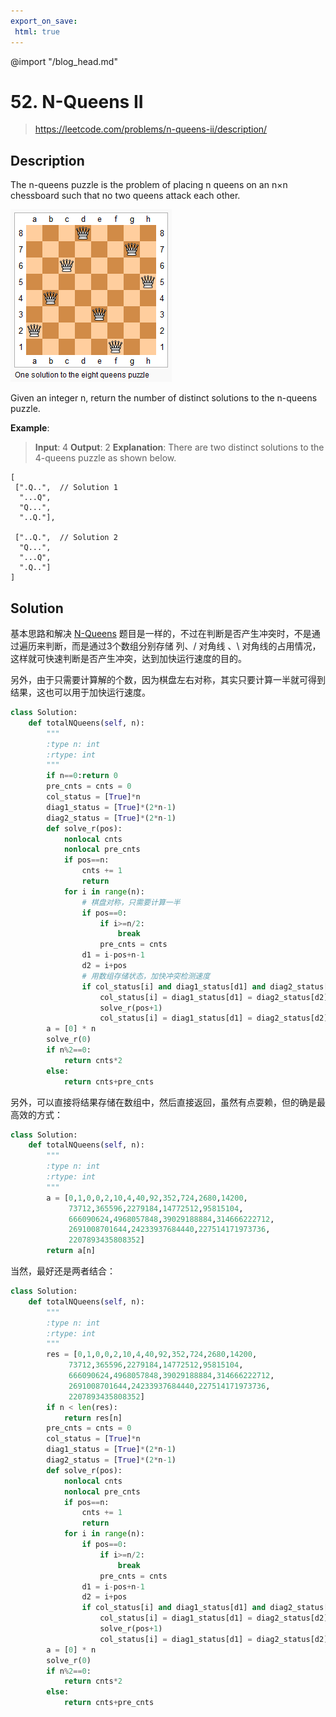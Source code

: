 ```yaml
---
export_on_save:
 html: true
---
```


@import "/blog_head.md"

# 52. N-Queens II

> <https://leetcode.com/problems/n-queens-ii/description/>


## Description

The n-queens puzzle is the problem of placing n queens on an n×n chessboard such that no two queens attack each other.

![](/LeetCode/8-queens.png)

Given an integer n, return the number of distinct solutions to the n-queens puzzle.

**Example**:
> **Input**: 4
> **Output**: 2
**Explanation**: There are two distinct solutions to the 4-queens puzzle as shown below.
```
[
 [".Q..",  // Solution 1
  "...Q",
  "Q...",
  "..Q."],

 ["..Q.",  // Solution 2
  "Q...",
  "...Q",
  ".Q.."]
]
```

## Solution

基本思路和解决 [N-Queens](/LeetCode/51_N-Queens.html) 题目是一样的，不过在判断是否产生冲突时，不是通过遍历来判断，而是通过3个数组分别存储 列、\/ 对角线 、\\ 对角线的占用情况，这样就可快速判断是否产生冲突，达到加快运行速度的目的。

另外，由于只需要计算解的个数，因为棋盘左右对称，其实只要计算一半就可得到结果，这也可以用于加快运行速度。

```python
class Solution:
    def totalNQueens(self, n):
        """
        :type n: int
        :rtype: int
        """
        if n==0:return 0
        pre_cnts = cnts = 0
        col_status = [True]*n
        diag1_status = [True]*(2*n-1)
        diag2_status = [True]*(2*n-1)
        def solve_r(pos):
            nonlocal cnts
            nonlocal pre_cnts
            if pos==n:
                cnts += 1
                return
            for i in range(n):
                # 棋盘对称，只需要计算一半
                if pos==0:
                    if i>=n/2:
                        break
                    pre_cnts = cnts
                d1 = i-pos+n-1
                d2 = i+pos
                # 用数组存储状态，加快冲突检测速度
                if col_status[i] and diag1_status[d1] and diag2_status[d2]:
                    col_status[i] = diag1_status[d1] = diag2_status[d2] = False
                    solve_r(pos+1)
                    col_status[i] = diag1_status[d1] = diag2_status[d2] = True
        a = [0] * n
        solve_r(0)
        if n%2==0:
            return cnts*2
        else:
            return cnts+pre_cnts
```

另外，可以直接将结果存储在数组中，然后直接返回，虽然有点耍赖，但的确是最高效的方式：
```python
class Solution:
    def totalNQueens(self, n):
        """
        :type n: int
        :rtype: int
        """
        a = [0,1,0,0,2,10,4,40,92,352,724,2680,14200,
             73712,365596,2279184,14772512,95815104,
             666090624,4968057848,39029188884,314666222712,
             2691008701644,24233937684440,227514171973736,
             2207893435808352]
        return a[n]
```

当然，最好还是两者结合：
```python
class Solution:
    def totalNQueens(self, n):
        """
        :type n: int
        :rtype: int
        """
        res = [0,1,0,0,2,10,4,40,92,352,724,2680,14200,
             73712,365596,2279184,14772512,95815104,
             666090624,4968057848,39029188884,314666222712,
             2691008701644,24233937684440,227514171973736,
             2207893435808352]
        if n < len(res):
            return res[n]
        pre_cnts = cnts = 0
        col_status = [True]*n
        diag1_status = [True]*(2*n-1)
        diag2_status = [True]*(2*n-1)
        def solve_r(pos):
            nonlocal cnts
            nonlocal pre_cnts
            if pos==n:
                cnts += 1
                return
            for i in range(n):
                if pos==0:
                    if i>=n/2:
                        break
                    pre_cnts = cnts
                d1 = i-pos+n-1
                d2 = i+pos
                if col_status[i] and diag1_status[d1] and diag2_status[d2]:
                    col_status[i] = diag1_status[d1] = diag2_status[d2] = False
                    solve_r(pos+1)
                    col_status[i] = diag1_status[d1] = diag2_status[d2] = True
        a = [0] * n
        solve_r(0)
        if n%2==0:
            return cnts*2
        else:
            return cnts+pre_cnts
```
